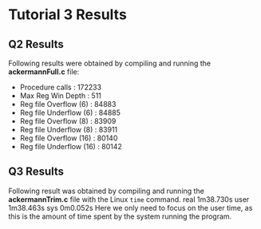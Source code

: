 # Tutorial 3 Results

## Q2 Results
Following results were obtained by compiling and running the **ackermannFull.c** file:
  *  Procedure calls         : 172233
  *  Max Reg Win Depth       : 511
  *  Reg file Overflow  (6)  : 84883
  *  Reg file Underflow (6)  : 84885  
  *  Reg file Overflow  (8)  : 83909
  *  Reg file Underflow (8)  : 83911
  *  Reg file Overflow  (16) : 80140
  *  Reg file Underflow (16) : 80142

## Q3 Results
Following result was obtained by compiling and running the **ackermannTrim.c** file with the Linux `time` command.
real    1m38.730s
user    1m38.463s
sys     0m0.052s
Here we only need to focus on the user time, as this is the amount of time spent by the system running the program.
